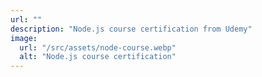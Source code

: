 ```yaml
---
url: ""
description: "Node.js course certification from Udemy"
image:
  url: "/src/assets/node-course.webp"
  alt: "Node.js course certification"
---
```

